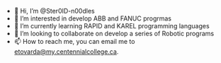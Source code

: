 - 👋 Hi, I’m @Ster0ID-n00dles
- 👀 I’m interested in develop ABB and FANUC progrmas
- 🌱 I’m currently learning RAPID and KAREL programming languages
- 💞️ I’m looking to collaborate on develop a series of Robotic programs
- 📫 How to reach me, you can email me to etovarda@my.centennialcollege.ca.

<!---
Ster0ID-n00dles/Ster0ID-n00dles is a ✨ special ✨ repository because its `README.md` (this file) appears on your GitHub profile.
You can click the Preview link to take a look at your changes.
--->
